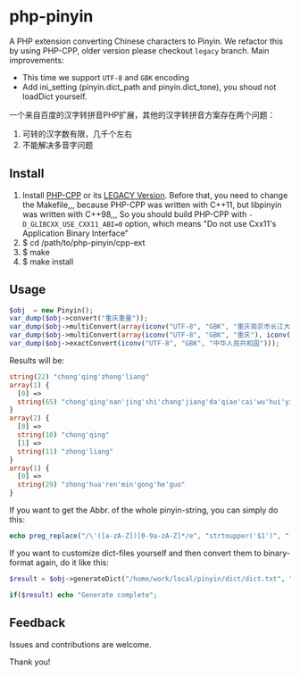 php-pinyin
==========

A PHP extension converting Chinese characters to Pinyin. We refactor this by using PHP-CPP, older version please checkout `legacy` branch. Main improvements:
  - This time we support `UTF-8` and `GBK` encoding
  - Add ini_setting (pinyin.dict_path and pinyin.dict_tone), you shoud not loadDict yourself.

一个来自百度的汉字转拼音PHP扩展，其他的汉字转拼音方案存在两个问题：

1. 可转的汉字数有限，几千个左右
2. 不能解决多音字问题

Install
-----------
1. Install [PHP-CPP](https://github.com/CopernicaMarketingSoftware/PHP-CPP) or its [LEGACY Version](https://github.com/CopernicaMarketingSoftware/PHP-CPP-LEGACY). Before that, you need to change the Makefile,,, because PHP-CPP was written with C++11, but libpinyin was written with C++98,,, So you should build PHP-CPP with `-D_GLIBCXX_USE_CXX11_ABI=0` option, which means "Do not use Cxx11's Application Binary Interface"
2. $ cd /path/to/php-pinyin/cpp-ext
3. $ make
4. $ make install


Usage
---------
```php
$obj  = new Pinyin();
var_dump($obj->convert("重庆重量"));
var_dump($obj->multiConvert(array(iconv("UTF-8", "GBK", "重庆南京市长江大桥财务会议会计"))));
var_dump($obj->multiConvert(array(iconv("UTF-8", "GBK", "重庆"), iconv("UTF-8", "GBK", "重量"))));
var_dump($obj->exactConvert(iconv("UTF-8", "GBK", "中华人民共和国")));
```

Results will be:
```php
string(22) "chong'qing'zhong'liang"
array(1) {
  [0] =>
  string(65) "chong'qing'nan'jing'shi'chang'jiang'da'qiao'cai'wu'hui'yi'kuai'ji"
}
array(2) {
  [0] =>
  string(10) "chong'qing"
  [1] =>
  string(11) "zhong'liang"
}
array(1) {
  [0] =>
  string(29) "zhong'hua'ren'min'gong'he'guo"
}
```

If you want to get the Abbr. of the whole pinyin-string, you can simply do this:

```php
echo preg_replace("/\'([a-zA-Z])[0-9a-zA-Z]*/e", "strtoupper('$1')", "'".$py_string);
```

If you want to customize dict-files yourself and then convert them to binary-format again, do it like this:
```php
$result = $obj->generateDict("/home/work/local/pinyin/dict/dict.txt", "/home/work/tmp/dict.dat");

if($result) echo "Generate complete";
```

Feedback
---------

Issues and contributions are welcome.

Thank you!
